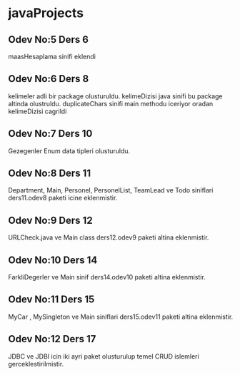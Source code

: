 # javaProjects

## Odev No:5 Ders 6
maasHesaplama sinifi eklendi

## Odev No:6 Ders 8
kelimeler adli bir package olusturuldu. kelimeDizisi java sinifi bu package altinda olustruldu. duplicateChars sinifi main methodu iceriyor oradan kelimeDizisi cagrildi

## Odev No:7 Ders 10
Gezegenler Enum data tipleri olusturuldu.

## Odev No:8 Ders 11
Department, Main, Personel, PersonelList, TeamLead ve Todo siniflari ders11.odev8 paketi icine eklenmistir.

## Odev No:9 Ders 12
URLCheck.java ve Main class ders12.odev9 paketi altina eklenmistir.

## Odev No:10 Ders 14
FarkliDegerler ve Main sinif ders14.odev10 paketi altina eklenmistir.

## Odev No:11 Ders 15
MyCar , MySingleton ve Main siniflari ders15.odev11 paketi altina eklenmistir.

## Odev No:12 Ders 17
JDBC ve JDBI icin iki ayri paket olusturulup temel CRUD islemleri gerceklestirilmistir.